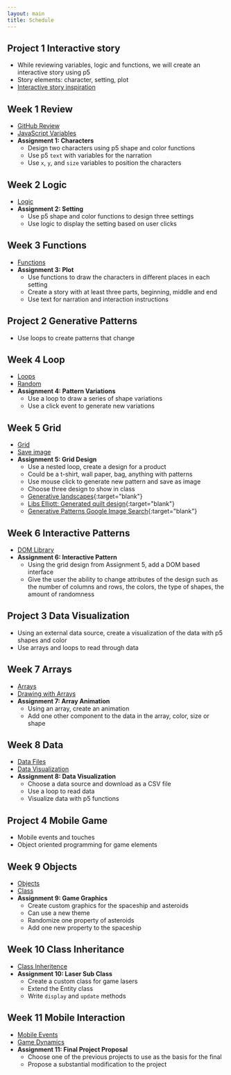 ```yaml
---
layout: main
title: Schedule
---
```


## Project 1 **Interactive story**
- While reviewing variables, logic and functions, we will create an interactive story using p5
- Story elements: character, setting, plot
- [Interactive story inspiration](inspiration/interactive_story/)

## Week 1 **Review**
- [GitHub Review](notes/github)
- [JavaScript Variables](notes/variables)
- **Assignment 1: Characters**
	- Design two characters using p5 shape and color functions
	- Use p5 `text` with variables for the narration
	- Use `x`, `y`, and `size` variables to position the characters

## Week 2 **Logic**
- [Logic](notes/logic)
- **Assignment 2: Setting**
	- Use p5 shape and color functions to design three settings
	- Use logic to display the setting based on user clicks

## Week 3 **Functions**
- [Functions](notes/functions)
- **Assignment 3: Plot**
	- Use functions to draw the characters in different places in each setting
	- Create a story with at least three parts, beginning, middle and end
	- Use text for narration and interaction instructions

## Project 2 **Generative Patterns**
- Use loops to create patterns that change 

## Week 4 **Loop**
- [Loops](notes/loop)
- [Random](notes/random)
- **Assignment 4: Pattern Variations**
	- Use a loop to draw a series of shape variations
	- Use a click event to generate new variations

## Week 5 **Grid**
- [Grid](notes/grid)
- [Save image](notes/save)
- **Assignment 5: Grid Design**
	- Use a nested loop, create a design for a product
	- Could be a t-shirt, wall paper, bag, anything with patterns
	- Use mouse click to generate new pattern and save as image
	- Choose three design to show in class
	- [Generative landscapes](https://generativelandscapes.wordpress.com/2014/08/15/complex-pattern-from-simple-arcs-example-3-6/){:target="blank"}
	- [Libs Elliott: Generated quilt design](http://themakersnation.com/maker-spotlight-libs-elliott/){:target="blank"}
	- [Generative Patterns Google Image Search](https://www.google.com/search?q=generative+patterns&source=lnms&tbm=isch&sa=X&ved=0ahUKEwiA-OPl3fbWAhWD6iYKHTihD7EQ_AUICigB&biw=1897&bih=984#imgrc=_){:target="blank"}

## Week 6 **Interactive Patterns**
- [DOM Library](notes/dom)
- **Assignment 6: Interactive Pattern**
	- Using the grid design from Assignment 5, add a DOM based interface
	- Give the user the ability to change attributes of the design such as the number of columns and rows, the colors, the type of shapes, the amount of randomness

## Project 3 **Data Visualization**
- Using an external data source, create a visualization of the data with p5 shapes and color
- Use arrays and loops to read through data

## Week 7 **Arrays**
- [Arrays](notes/array)
- [Drawing with Arrays](notes/array/animation)
- **Assignment 7: Array Animation**
	- Using an array, create an animation
	- Add one other component to the data in the array, color, size or shape

## Week 8 **Data**
- [Data Files](notes/data/csv)
- [Data Visualization](notes/data/vis)
- **Assignment 8: Data Visualization**
	- Choose a data source and download as a CSV file
	- Use a loop to read data
	- Visualize data with p5 functions

## Project 4 **Mobile Game**
- Mobile events and touches
- Object oriented programming for game elements

## Week 9 **Objects**
- [Objects](notes/objects)
- [Class](notes/class)
- **Assignment 9: Game Graphics**
	- Create custom graphics for the spaceship and asteroids
	- Can use a new theme
	- Randomize one property of asteroids
	- Add one new property to the spaceship

## Week 10 **Class Inheritance**
- [Class Inheritence](notes/class/inheritance)
- **Assignment 10: Laser Sub Class**
	- Create a custom class for game lasers
	- Extend the Entity class
	- Write `display` and `update` methods

## Week 11 **Mobile Interaction**
- [Mobile Events](notes/events/mobile)
- [Game Dynamics](notes/game/dynamics)
- **Assignment 11: Final Project Proposal**
	- Choose one of the previous projects to use as the basis for the final
	- Propose a substantial modification to the project



<!--  start with simple array assignment
	use data source in week 2 -->

<!-- 
	rectXY.push([mouseX, mouseY]);
 -->

<!-- ## Week 8 Objects
- [Objects]() -->


<!-- 

game mechanics
custom update / sides etc
difficulty increase
timers
animations
scenes
power ups

- **Assignemnt 11: Mobile Events**
	- Implement mobile events in your game
	- Adjust the speed and properties for game play
	- Add game dynamics to make the game more difficult over time


other courses
	http://www.cs.cmu.edu/~./15110/schedule.html
	http://cmuems.com/2015c/
	http://www.cs.cmu.edu/~112/notes/notes-1d-lists.html
	https://creative-coding.decontextualize.com/
	http://coursescript.com/notes/interactivecomputing/objects/index.html



midterm - giphy
- meme generator - user adds meme search and text for meme and it generates meme with image
- meme madlibs/quiz game
- meme choose the right image for search term
- 

interactive story
	- decision tree, user experience map
	- input vs branching stories
	- randomized outputs
interactive comic
	- clicking on images
	- decision trees etc
interactive video
	- using web video
	- combine video sources
	- youtube and native video
data api
	- data viz
	- user input
meme generator
	- get a random image
	- random text
	- 

css3
more git
threejs?
libraries?

http://teachingmultimedia.net/mmp420syllabus.html

-->